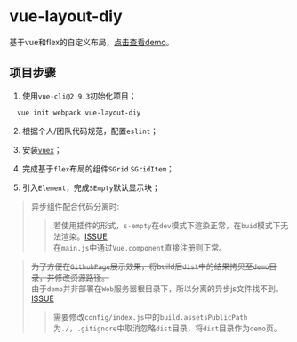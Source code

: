 # vue-layout-diy
基于vue和flex的自定义布局，[点击查看demo](https://suninfofe.github.io/vue-layout-diy/dist/index.html)。

## 项目步骤

1. 使用`vue-cli@2.9.3`初始化项目；

```bash
  vue init webpack vue-layout-diy
```

2. 根据个人/团队代码规范，配置`eslint`；

3. 安装[`vuex`](https://vuex.vuejs.org/zh/)；

4. 完成基于`flex`布局的组件`SGrid` `SGridItem`；

5. 引入`Element`，完成`SEmpty`默认显示块；

  > 异步组件配合代码分离时:
  >> 若使用插件的形式，`s-empty`在`dev`模式下渲染正常，在`buid`模式下无法渲染。[ISSUE](https://github.com/SunInfoFE/vue-layout-diy/issues/1) <br>
  在`main.js`中通过`Vue.component`直接注册则正常。

  > ~~为了方便在`GithubPage`展示效果，将build后`dist`中的结果拷贝至`demo`目录，并修改资源路径。~~ <br>
  由于`demo`并非部署在`Web`服务器根目录下，所以分离的异步js文件找不到。[ISSUE](https://github.com/SunInfoFE/vue-layout-diy/issues/2)
  >> 需要修改`config/index.js`中的`build.assetsPublicPath`为`./`，`.gitignore`中取消忽略`dist`目录，将`dist`目录作为`demo`页。
